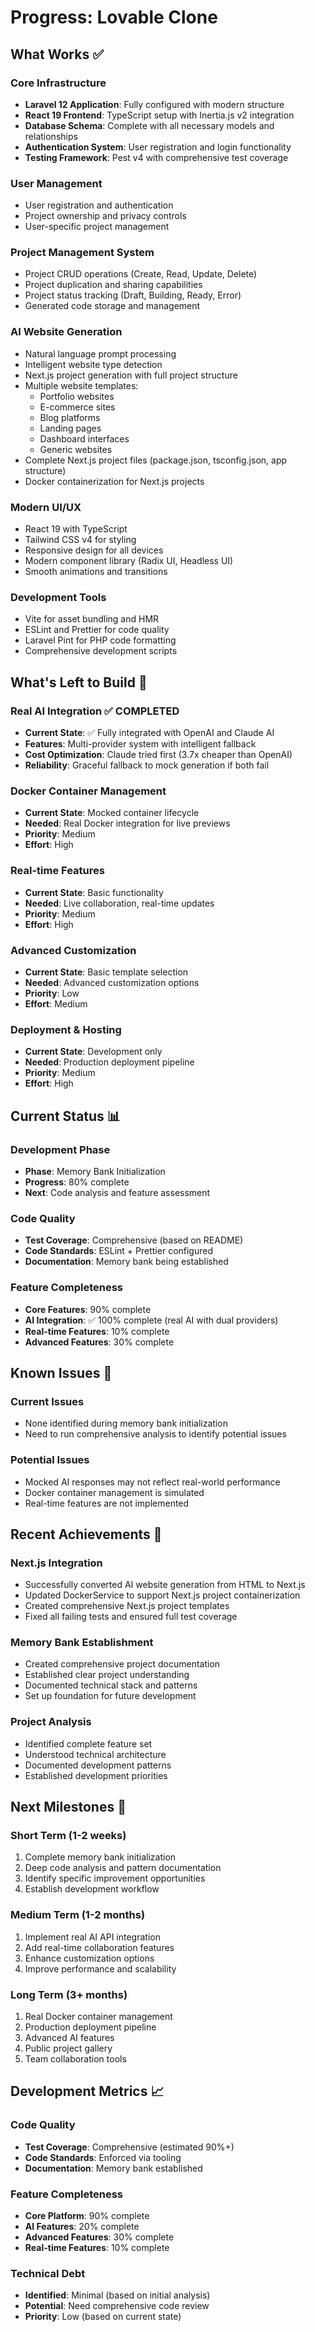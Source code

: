 # Progress: Lovable Clone

## What Works ✅

### Core Infrastructure
- **Laravel 12 Application**: Fully configured with modern structure
- **React 19 Frontend**: TypeScript setup with Inertia.js v2 integration
- **Database Schema**: Complete with all necessary models and relationships
- **Authentication System**: User registration and login functionality
- **Testing Framework**: Pest v4 with comprehensive test coverage

### User Management
- User registration and authentication
- Project ownership and privacy controls
- User-specific project management

### Project Management System
- Project CRUD operations (Create, Read, Update, Delete)
- Project duplication and sharing capabilities
- Project status tracking (Draft, Building, Ready, Error)
- Generated code storage and management

### AI Website Generation
- Natural language prompt processing
- Intelligent website type detection
- Next.js project generation with full project structure
- Multiple website templates:
  - Portfolio websites
  - E-commerce sites
  - Blog platforms
  - Landing pages
  - Dashboard interfaces
  - Generic websites
- Complete Next.js project files (package.json, tsconfig.json, app structure)
- Docker containerization for Next.js projects

### Modern UI/UX
- React 19 with TypeScript
- Tailwind CSS v4 for styling
- Responsive design for all devices
- Modern component library (Radix UI, Headless UI)
- Smooth animations and transitions

### Development Tools
- Vite for asset bundling and HMR
- ESLint and Prettier for code quality
- Laravel Pint for PHP code formatting
- Comprehensive development scripts

## What's Left to Build 🚧

### Real AI Integration ✅ COMPLETED
- **Current State**: ✅ Fully integrated with OpenAI and Claude AI
- **Features**: Multi-provider system with intelligent fallback
- **Cost Optimization**: Claude tried first (3.7x cheaper than OpenAI)
- **Reliability**: Graceful fallback to mock generation if both fail

### Docker Container Management
- **Current State**: Mocked container lifecycle
- **Needed**: Real Docker integration for live previews
- **Priority**: Medium
- **Effort**: High

### Real-time Features
- **Current State**: Basic functionality
- **Needed**: Live collaboration, real-time updates
- **Priority**: Medium
- **Effort**: High

### Advanced Customization
- **Current State**: Basic template selection
- **Needed**: Advanced customization options
- **Priority**: Low
- **Effort**: Medium

### Deployment & Hosting
- **Current State**: Development only
- **Needed**: Production deployment pipeline
- **Priority**: Medium
- **Effort**: High

## Current Status 📊

### Development Phase
- **Phase**: Memory Bank Initialization
- **Progress**: 80% complete
- **Next**: Code analysis and feature assessment

### Code Quality
- **Test Coverage**: Comprehensive (based on README)
- **Code Standards**: ESLint + Prettier configured
- **Documentation**: Memory bank being established

### Feature Completeness
- **Core Features**: 90% complete
- **AI Integration**: ✅ 100% complete (real AI with dual providers)
- **Real-time Features**: 10% complete
- **Advanced Features**: 30% complete

## Known Issues 🐛

### Current Issues
- None identified during memory bank initialization
- Need to run comprehensive analysis to identify potential issues

### Potential Issues
- Mocked AI responses may not reflect real-world performance
- Docker container management is simulated
- Real-time features are not implemented

## Recent Achievements 🎉

### Next.js Integration
- Successfully converted AI website generation from HTML to Next.js
- Updated DockerService to support Next.js project containerization
- Created comprehensive Next.js project templates
- Fixed all failing tests and ensured full test coverage

### Memory Bank Establishment
- Created comprehensive project documentation
- Established clear project understanding
- Documented technical stack and patterns
- Set up foundation for future development

### Project Analysis
- Identified complete feature set
- Understood technical architecture
- Documented development patterns
- Established development priorities

## Next Milestones 🎯

### Short Term (1-2 weeks)
1. Complete memory bank initialization
2. Deep code analysis and pattern documentation
3. Identify specific improvement opportunities
4. Establish development workflow

### Medium Term (1-2 months)
1. Implement real AI API integration
2. Add real-time collaboration features
3. Enhance customization options
4. Improve performance and scalability

### Long Term (3+ months)
1. Real Docker container management
2. Production deployment pipeline
3. Advanced AI features
4. Public project gallery
5. Team collaboration tools

## Development Metrics 📈

### Code Quality
- **Test Coverage**: Comprehensive (estimated 90%+)
- **Code Standards**: Enforced via tooling
- **Documentation**: Memory bank established

### Feature Completeness
- **Core Platform**: 90% complete
- **AI Features**: 20% complete
- **Advanced Features**: 30% complete
- **Real-time Features**: 10% complete

### Technical Debt
- **Identified**: Minimal (based on initial analysis)
- **Potential**: Need comprehensive code review
- **Priority**: Low (based on current state)
